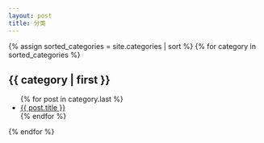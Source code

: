 ```yaml
---
layout: post
title: 分类
---
```



{% assign sorted_categories = site.categories | sort %}
{% for category in sorted_categories %}
<h2>{{ category | first }}</h2>
<ul id="{{ category[0] }}">
{% for post in category.last %}
<li >
<a href="{{ site.url }}{{ site.baseurl }}/{{ post.url }}">{{ post.title }}</a>
</li>
{% endfor %}
</ul>
{% endfor %}
